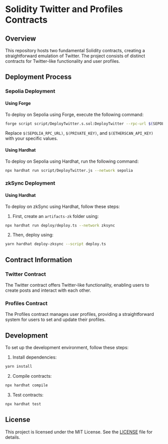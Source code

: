 
# Solidity Twitter and Profiles Contracts

## Overview

This repository hosts two fundamental Solidity contracts, creating a straightforward emulation of Twitter. The project consists of distinct contracts for Twitter-like functionality and user profiles.

## Deployment Process

### Sepolia Deployment

#### Using Forge

To deploy on Sepolia using Forge, execute the following command:

```bash
forge script script/DeployTwitter.s.sol:DeployTwitter --rpc-url $(SEPOLIA_RPC_URL) --private-key $(PRIVATE_KEY) --broadcast --verify --etherscan-api-key $(ETHERSCAN_API_KEY) -vvvvv
```

Replace `$(SEPOLIA_RPC_URL)`, `$(PRIVATE_KEY)`, and `$(ETHERSCAN_API_KEY)` with your specific values.

#### Using Hardhat

To deploy on Sepolia using Hardhat, run the following command:

```bash
npx hardhat run script/DeployTwitter.js --network sepolia
```

### zkSync Deployment

#### Using Hardhat

To deploy on zkSync using Hardhat, follow these steps:

1. First, create an `artifacts-zk` folder using:

```bash
npx hardhat run deploy/deploy.ts --network zksync
```

2. Then, deploy using:

```bash
yarn hardhat deploy-zksync --script deploy.ts
```

## Contract Information

### Twitter Contract

The Twitter contract offers Twitter-like functionality, enabling users to create posts and interact with each other.

### Profiles Contract

The Profiles contract manages user profiles, providing a straightforward system for users to set and update their profiles.

## Development

To set up the development environment, follow these steps:

1. Install dependencies:

```bash
yarn install
```

2. Compile contracts:

```bash
npx hardhat compile
```

3. Test contracts:

```bash
npx hardhat test
```

## License

This project is licensed under the MIT License. See the [LICENSE](LICENSE) file for details.
```